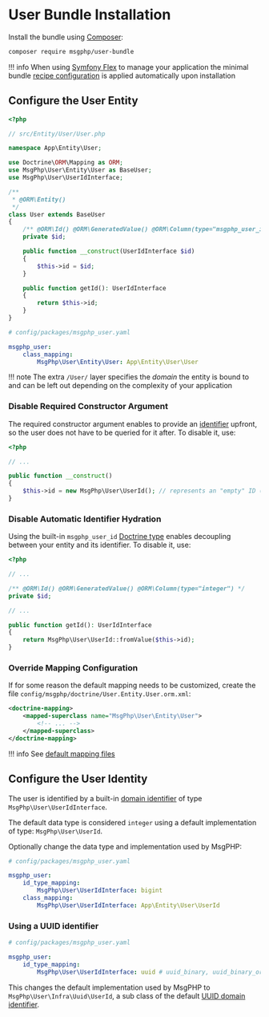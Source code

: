 # User Bundle Installation

Install the bundle using [Composer]:

```bash
composer require msgphp/user-bundle
```

!!! info
    When using [Symfony Flex] to manage your application the minimal bundle [recipe configuration] is applied
    automatically upon installation
    
## Configure the User Entity

```php
<?php

// src/Entity/User/User.php

namespace App\Entity\User;

use Doctrine\ORM\Mapping as ORM;
use MsgPhp\User\Entity\User as BaseUser;
use MsgPhp\User\UserIdInterface;

/**
 * @ORM\Entity()
 */
class User extends BaseUser
{
    /** @ORM\Id() @ORM\GeneratedValue() @ORM\Column(type="msgphp_user_id", length=191) */
    private $id;

    public function __construct(UserIdInterface $id)
    {
        $this->id = $id;
    }

    public function getId(): UserIdInterface
    {
        return $this->id;
    }
}
```

```yaml
# config/packages/msgphp_user.yaml

msgphp_user:
    class_mapping:
        MsgPhp\User\Entity\User: App\Entity\User\User
```

!!! note
    The extra `/User/` layer specifies the _domain_ the entity is bound to and can be left out depending on the
    complexity of your application

### Disable Required Constructor Argument

The required constructor argument enables to provide an [identifier](../../ddd/identifiers.md) upfront, so the user does
not have to be queried for it after. To disable it, use:

```php
<?php

// ...

public function __construct()
{
    $this->id = new MsgPhp\User\UserId(); // represents an "empty" ID (i.e. "new")
}
```

### Disable Automatic Identifier Hydration

Using the built-in `msgphp_user_id` [Doctrine type](../../infrastructure/doctrine-dbal.md#domain-identifier-type)
enables decoupling between your entity and its identifier. To disable it, use:

```php
<?php

// ...

/** @ORM\Id() @ORM\GeneratedValue() @ORM\Column(type="integer") */
private $id;

// ...

public function getId(): UserIdInterface
{
    return MsgPhp\User\UserId::fromValue($this->id);
}
```

### Override Mapping Configuration

If for some reason the default mapping needs to be customized, create the file `config/msgphp/doctrine/User.Entity.User.orm.xml`:

```xml
<doctrine-mapping>
    <mapped-superclass name="MsgPhp\User\Entity\User">
        <!-- ... -->    
    </mapped-superclass>
</doctrine-mapping>
```

!!! info
    See [default mapping files](https://github.com/msgphp/user/tree/master/Infra/Doctrine/Resources/dist-mapping)

## Configure the User Identity

The user is identified by a built-in [domain identifier](../../ddd/identifiers.md) of type `MsgPhp\User\UserIdInterface`.

The default data type is considered `integer` using a default implementation of type: `MsgPhp\User\UserId`.

Optionally change the data type and implementation used by MsgPHP:

```yaml
# config/packages/msgphp_user.yaml

msgphp_user:
    id_type_mapping:
        MsgPhp\User\UserIdInterface: bigint
    class_mapping:
        MsgPhp\User\UserIdInterface: App\Entity\User\UserId
```

### Using a UUID identifier

```yaml
# config/packages/msgphp_user.yaml

msgphp_user:
    id_type_mapping:
        MsgPhp\User\UserIdInterface: uuid # uuid_binary, uuid_binary_ordered_time
```

This changes the default implementation used by MsgPHP to `MsgPhp\User\Infra\Uuid\UserId`, a sub class of the default [UUID domain identifier](../../infrastructure/uuid.md#domain-identifier).

[Composer]: https://getcomposer.org
[Symfony Flex]: https://symfony.com/doc/current/setup/flex.html
[recipe configuration]: https://github.com/symfony/recipes-contrib/tree/master/msgphp/user-bundle
